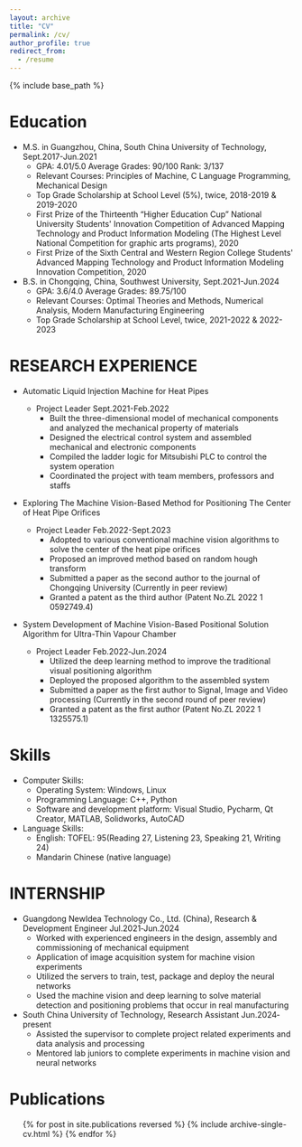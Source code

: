```yaml
---
layout: archive
title: "CV"
permalink: /cv/
author_profile: true
redirect_from:
  - /resume
---
```


{% include base_path %}

Education
======
<!-- * Ph.D in Version Control Theory, GitHub University, 2018 (expected) -->
* M.S. in Guangzhou, China, South China University of Technology, Sept.2017-Jun.2021
  * GPA: 4.01/5.0	Average Grades: 90/100	Rank: 3/137
  * Relevant Courses: Principles of Machine, C Language Programming, Mechanical Design
  * Top Grade Scholarship at School Level (5%), twice, 2018-2019 & 2019-2020
  * First Prize of the Thirteenth “Higher Education Cup” National University Students' Innovation Competition of Advanced Mapping Technology and Product Information Modeling (The Highest Level National Competition for graphic arts programs), 2020
  * First Prize of the Sixth Central and Western Region College Students' Advanced Mapping Technology and Product Information Modeling Innovation Competition, 2020
* B.S. in Chongqing, China, Southwest University, Sept.2021-Jun.2024
  * GPA: 3.6/4.0	Average Grades: 89.75/100
  * Relevant Courses: Optimal Theories and Methods, Numerical Analysis, Modern Manufacturing Engineering
  * Top Grade Scholarship at School Level, twice, 2021-2022 & 2022-2023

RESEARCH EXPERIENCE
======
* Automatic Liquid Injection Machine for Heat Pipes
  * Project Leader	Sept.2021-Feb.2022
    * Built the three-dimensional model of mechanical components and analyzed the mechanical property of materials
    * Designed the electrical control system and assembled mechanical and electronic components
    * Compiled the ladder logic for Mitsubishi PLC to control the system operation
    * Coordinated the project with team members, professors and staffs

* Exploring The Machine Vision-Based Method for Positioning The Center of Heat Pipe Orifices
  * Project Leader	Feb.2022-Sept.2023
    * Adopted to various conventional machine vision algorithms to solve the center of the heat pipe orifices
    * Proposed an improved method based on random hough transform
    * Submitted a paper as the second author to the journal of Chongqing University (Currently in peer review)
    * Granted a patent as the third author (Patent No.ZL 2022 1 0592749.4)

* System Development of Machine Vision-Based Positional Solution Algorithm for Ultra-Thin Vapour Chamber
  * Project Leader	Feb.2022‐Jun.2024
    * Utilized the deep learning method to improve the traditional visual positioning algorithm
    * Deployed the proposed algorithm to the assembled system
    * Submitted a paper as the first author to Signal, Image and Video processing (Currently in the second round of peer review)
    * Granted a patent as the first author (Patent No.ZL 2022 1 1325575.1)

<!--
Work experience
======
* Spring 2024: Academic Pages Collaborator
  * Github University
  * Duties includes: Updates and improvements to template
  * Supervisor: The Users

* Fall 2015: Research Assistant
  * Github University
  * Duties included: Merging pull requests
  * Supervisor: Professor Hub

* Summer 2015: Research Assistant
  * Github University
  * Duties included: Tagging issues
  * Supervisor: Professor Git
-->

Skills
======
* Computer Skills:
  * Operating System: Windows, Linux
  * Programming Language: C++, Python
  * Software and development platform: Visual Studio, Pycharm, Qt Creator, MATLAB, Solidworks, AutoCAD
* Language Skills:
  * English: TOFEL: 95(Reading 27, Listening 23, Speaking 21, Writing 24)
  * Mandarin Chinese (native language)

INTERNSHIP
======
* Guangdong NewIdea Technology Co., Ltd. (China), Research & Development Engineer	Jul.2021‐Jun.2024
  * Worked with experienced engineers in the design, assembly and commissioning of mechanical equipment
  * Application of image acquisition system for machine vision experiments
  * Utilized the servers to train, test, package and deploy the neural networks
  * Used the machine vision and deep learning to solve material detection and positioning problems that occur in real manufacturing
* South China University of Technology, Research Assistant	Jun.2024‐present
  * Assisted the supervisor to complete project related experiments and data analysis and processing
  * Mentored lab juniors to complete experiments in machine vision and neural networks

Publications
======
  <ul>{% for post in site.publications reversed %}
    {% include archive-single-cv.html %}
  {% endfor %}</ul>

<!--  
Talks
======
  <ul>{% for post in site.talks reversed %}
    {% include archive-single-talk-cv.html  %}
  {% endfor %}</ul>
  
Teaching
======
  <ul>{% for post in site.teaching reversed %}
    {% include archive-single-cv.html %}
  {% endfor %}</ul>
  
Service and leadership
======
* Currently signed in to 43 different slack teams
-->
